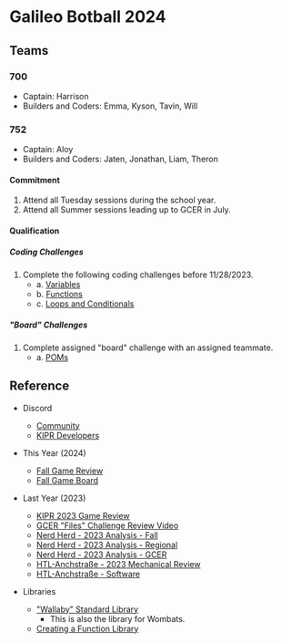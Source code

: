 # Galileo Botball 2024

## Teams

### 700

* Captain: Harrison
* Builders and Coders: Emma, Kyson, Tavin, Will

### 752

* Captain: Aloy
* Builders and Coders: Jaten, Jonathan, Liam, Theron

#### Commitment

1. Attend all Tuesday sessions during the school year.
2. Attend all Summer sessions leading up to GCER in July.

#### Qualification

##### Coding Challenges

1. Complete the following coding challenges before 11/28/2023.
   - a. [Variables](https://github.com/galileo-botball/botball-2024/blob/main/qualification-challenges/variables/challenge.md)
   - b. [Functions](https://github.com/galileo-botball/botball-2024/blob/main/qualification-challenges/functions/challenge.md)
   - c. [Loops and Conditionals](https://github.com/galileo-botball/botball-2024/blob/main/qualification-challenges/loops-and-conditionals/challenge.md)

##### "Board" Challenges

1. Complete assigned "board" challenge with an assigned teammate.
   - a. [POMs](https://github.com/galileo-botball/botball-2024/blob/main/qualification-challenges/poms/challenge.md)

## Reference

- Discord

  - [Community](https://discord.gg/TSSkKxR7Hd)
  - [KIPR Developers](https://discord.gg/xXamUtmU)

- This Year (2024)

  - [Fall Game Review](https://github.com/galileo-botball/botball-2024/blob/main/documents/2024-fall-game-review-v1.0.pdf)
  - [Fall Game Board](https://github.com/galileo-botball/botball-2024/blob/main/images/fall-game-board.png)

- Last Year (2023)

  - [KIPR 2023 Game Review](https://www.kipr.org/wp-content/uploads/2023%20Botball/2023%20Botball%20Game%20Review%20v1.2.pdf)
  - [GCER "Files" Challenge Review Video](https://youtu.be/AUOKx34RSvg)
  - [Nerd Herd - 2023 Analysis - Fall](https://www.youtube.com/watch?v=BHABUw1UFl8)
  - [Nerd Herd - 2023 Analysis - Regional](https://www.youtube.com/watch?v=xgCPRXlJI1k)
  - [Nerd Herd - 2023 Analysis - GCER](https://www.youtube.com/watch?v=B6xfd2BPE-8)
  - [HTL-Anchstraße - 2023 Mechanical Review](https://www.youtube.com/watch?v=Wzuv4gFlMTU)
  - [HTL-Anchstraße - Software](https://github.com/frenchbakery)

- Libraries

  - ["Wallaby" Standard Library](https://files.kipr.org/wallaby/wallaby_doc/index.html)
    - This is also the library for Wombats.
  - [Creating a Function Library](https://www.youtube.com/watch?v=WXfreJXcWgY)
